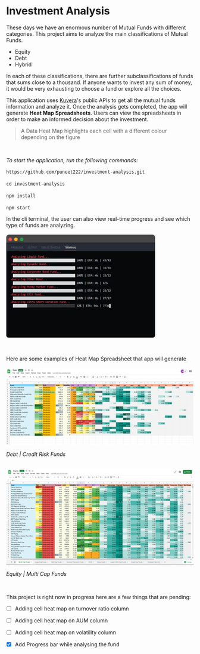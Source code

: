 # Investment Analysis

These days we have an enormous number of Mutual Funds with different categories. This project aims to analyze the main classifications of Mutual Funds.

- Equity
- Debt
- Hybrid

In each of these classifications, there are further subclassifications of funds that sums close to a thousand. If anyone wants to invest any sum of money, it would be very exhausting to choose a fund or explore all the choices.

This application uses [Kuvera](https://kuvera.in/)'s public APIs to get all the mutual funds information and analyze it. Once the analysis gets completed, the app will generate **Heat Map Spreadsheets**. Users can view the spreadsheets in order to make an informed decision about the investment.

> A Data Heat Map highlights each cell with a different colour depending on the figure

<br>

*To start the application, run the following commands:*

```
https://github.com/puneet222/investment-analysis.git

cd investment-analysis

npm install

npm start
```

In the cli terminal, the user can also view real-time progress and see which type of funds are analyzing.
<br/>
<br/>
<img src="./assets/progress.png" alt="Progress" width="400" />

<br/>

Here are some examples of Heat Map Spreadsheet that app will generate
<br/>
<br/>
<img src="./assets/Debt.png" alt="Debt Funds" width="800" />

*Debt | Credit Risk Funds*
<br/>
<br/>

<img src="./assets/equity.png" alt="Equity Funds" width="800" />

*Equity | Multi Cap Funds*

<br/>

This project is right now in progress here are a few things that are pending:
- [ ] Adding cell heat map on turnover ratio column
- [ ] Adding cell heat map on AUM column
- [ ] Adding cell heat map on volatility column
- [x] Add Progress bar while analysing the fund



